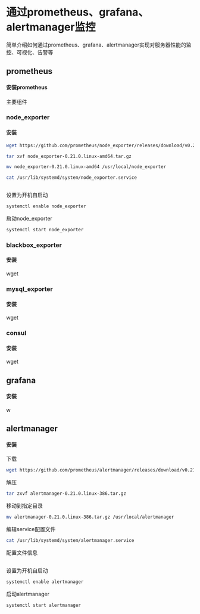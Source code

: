 # 通过prometheus、grafana、alertmanager监控
简单介绍如何通过prometheus、grafana、alertmanager实现对服务器性能的监控、可视化、告警等
## prometheus
#### 安装prometheus


主要组件
### node_exporter
#### 安装
```sh
wget https://github.com/prometheus/node_exporter/releases/download/v0.21.0/node_exporter-0.21.0.linux-amd64.tar.gz
```
```sh
tar xvf node_exporter-0.21.0.linux-amd64.tar.gz
```
```sh
mv node_exporter-0.21.0.linux-amd64 /usr/local/node_exporter
```
```sh
cat /usr/lib/systemd/system/node_exporter.service
```
```sh
```
设置为开机自启动
```sh
systemctl enable node_exporter
```
启动node_exporter
```sh
systemctl start node_exporter
```
### blackbox_exporter
#### 安装
wget
### mysql_exporter
#### 安装
wget
### consul
#### 安装
wget 
## grafana
#### 安装
w
## alertmanager
#### 安装
下载
```sh
wget https://github.com/prometheus/alertmanager/releases/download/v0.21.0/alertmanager-0.21.0.linux-386.tar.gz
```
解压
```sh
tar zxvf alertmanager-0.21.0.linux-386.tar.gz
```
移动到指定目录
```sh
mv alertmanager-0.21.0.linux-386.tar.gz /usr/local/alertmanager
```
编辑service配置文件
```sh
cat /usr/lib/systemd/system/alertmanager.service
```
配置文件信息
```sh
```
设置为开机自启动
```sh
systemctl enable alertmanager
```
启动alertmanager
```sh
systemctl start alertmanager
```